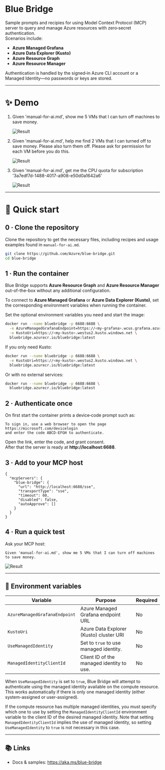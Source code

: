 # Blue Bridge

Sample prompts and recipies for using Model Context Protocol (MCP) server to query and manage Azure resources with zero‑secret authentication.  
Scenarios include:

- **Azure Managed Grafana**
- **Azure Data Explorer (Kusto)**
- **Azure Resource Graph**
- **Azure Resource Manager**

Authentication is handled by the signed‑in Azure CLI account or a Managed Identity—no passwords or keys are stored.

---

# ✨ Demo

1. Given 'manual-for-ai.md', show me 5 VMs that I can turn off machines to save money.

   ![Result](images/mcp-suggest-turn-off-vm-2504.png)

2. Given 'manual-for-ai.md', help me find 2 VMs that I can turned off to save money. Please also turn them off. Please ask for permission for each VM before you do this.

   ![Result](images/turn-off-machine-demo-2504.png)

3. Given 'manual-for-ai.md', get me the CPU quota for subscription '3a7edf7d-1488-4017-a908-e50d0a1642a6'

   ![Result](images/demo-find-cpu-quota-2504.png)

---

# 🚀 Quick start

## 0 · Clone the repository

Clone the repository to get the necessary files, including recipes and usage examples found in `manual-for-ai.md`.

```bash
git clone https://github.com/Azure/blue-bridge.git
cd blue-bridge
```

## 1 · Run the container

Blue Bridge supports **Azure Resource Graph** and **Azure Resource Manager** out-of-the-box without any additional configuration.

To connect to **Azure Managed Grafana** or **Azure Data Explorer (Kusto)**, set the corresponding environment variables when running the container.

Set the optional environment variables you need and start the image:

```bash
docker run --name bluebridge -p 6688:6688 \
  -e AzureManagedGrafanaEndpoint=https://<my‑grafana>.wcus.grafana.azure.com \
  -e KustoUri=https://<my‑kusto>.westus2.kusto.windows.net \
  bluebridge.azurecr.io/bluebridge:latest
```

If you only need Kusto:

```bash
docker run --name bluebridge -p 6688:6688 \
  -e KustoUri=https://<my‑kusto>.westus2.kusto.windows.net \
  bluebridge.azurecr.io/bluebridge:latest
```

Or with no external services:

```bash
docker run --name bluebridge -p 6688:6688 \
  bluebridge.azurecr.io/bluebridge:latest
```

## 2 · Authenticate once

On first start the container prints a device‑code prompt such as:

```
To sign in, use a web browser to open the page https://microsoft.com/devicelogin
and enter the code ABCD‑EFGH to authenticate.
```

Open the link, enter the code, and grant consent.  
After that the server is ready at **http://localhost:6688**.

## 3 · Add to your MCP host

```jsonc
{
  "mcpServers": {
    "blue-bridge": {
      "url": "http://localhost:6688/sse",
      "transportType": "sse",
      "timeout": 60,
      "disabled": false,
      "autoApprove": []
    }
  }
}
```

## 4 · Run a quick test

Ask your MCP host:

```
Given 'manual-for-ai.md', show me 5 VMs that I can turn off machines to save money.
```

![Result](images/mcp-suggest-turn-off-vm-2504.png)

---

## 🔧 Environment variables

| Variable                                           | Purpose                                         | Required |
| -------------------------------------------------- | ----------------------------------------------- | -------- |
| `AzureManagedGrafanaEndpoint`   | Azure Managed Grafana endpoint URL              | No       |
| `KustoUri`                      | Azure Data Explorer (Kusto) cluster URI         | No       |
| `UseManagedIdentity`            | Set to `true` to use managed identity.          | No       |
| `ManagedIdentityClientId`       | Client ID of the managed identity to use.       | No       |

When `UseManagedIdentity` is set to `true`, Blue Bridge will attempt to authenticate using the managed identity available on the compute resource. This works automatically if there is only one managed identity (either system-assigned or user-assigned).

If the compute resource has multiple managed identities, you must specify which one to use by setting the `ManagedIdentityClientId` environment variable to the client ID of the desired managed identity. Note that setting `ManagedIdentityClientId` implies the use of managed identity, so setting `UseManagedIdentity` to `true` is not necessary in this case.

---

## 📚 Links

- Docs & samples: https://aka.ms/blue-bridge
